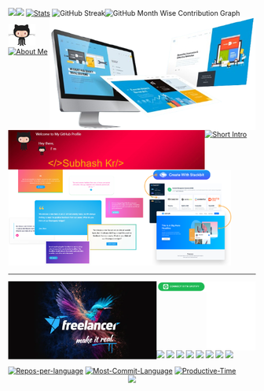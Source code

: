 
<div align="left">

<a href="https://github.com/subhash-kr0"><img src="https://github-readme-stats.vercel.app/api?username=subhash-kr0&hide_title=true&hide_border=true&show_icons=true&include_all_commits=true&count_private=true&hide_title=false&line_height=21&text_color=000&icon_color=000&bg_color=0,ea6161,ffc64d,fffc4d,52fa5a&theme=graywhite&hide_border=True" width="43%"/></a><img src="https://github-readme-stats.vercel.app/api/top-langs/?username=subhash-kr0&layout=compact&icon_color=fff&bg_color=0,52fa5a,4dfcff,c64dff&text_color=000&theme=graywhite&hide_border=false" width="28.5%"/></a>
<a href="https://github.com/subhash-kr0">
<a href="https://github.com/subhash-kr0"><img src="http://github-profile-summary-cards.vercel.app/api/cards/stats?username=subhash-kr0&theme=nightowl" alt="Stats" width="27%"/></a>
<img src="http://github-readme-streak-stats.herokuapp.com?user=subhash-kr0&theme=nightowl&&ate_format=M%20j%5B%2C%20Y%5D" alt="GitHub Streak" style="flex: 1; width: 42%; height: auto;"/><img src="http://github-profile-summary-cards.vercel.app/api/cards/profile-details?username=subhash-kr0&theme=nightowl" alt="GitHub Month Wise Contribution Graph" style="flex: 1; width: 58%; height: auto;"/>
<img src="./img/img_001.png" alt="Image Description" width="420" align="right"/></a>
<img src="./gif/Header_1.gif" width="400" align=left />

</div>

<a href="https://github.com/subhash-kr0"><img src="./gif/gif_2.gif" width="55"/><img src="https://readme-typing-svg.demolab.com?font=Calibri&size=28&duration=800&pause=2000&multiline=true&width=160&height=50&lines=+My+Intro+👨🏻‍💻" alt="About Me" /><img src="https://readme-typing-svg.demolab.com?font=Calibri &size=16&duration=400&pause=1000&multiline=true&width=400&height=130&lines=I'm a passionate Software Engineer with hands;on experience in software development, data;science and blockchain technology.Proficiency;in Python, Java, and data analysis, with a;strong foundation in machine learning and;blockchain protocols." alt="Short Intro"/></a>

<div align="" width="100%">
<a href="https://github.com/subhash-kr0"><img src="./img/img_04.png" alt="Image Description" width="55%" height=auto /><img src="./img/img_03.png" alt="Image Description" width="35%" height=auto/></a>
</div>
</div> 
<div>
<hr>

<a href="https://github.com/subhash-kr0"><img src="./img/freelancer.webp" width="60%" height=auto align="left"></a>

<!-- ### 🎧 Spotify Playing -->
<div align="left">
<a href="https://github.com/subhash-kr0"><img src="./img/btn-spotify.png" width="20%" height=auto align="left"></a><a href="https://open.spotify.com/user/"><img src="./img/default.svg" width="20%" height=auto align="left"></a>

</div>

![](https://skillicons.dev/icons?i=codepen&theme=dark) ![](https://skillicons.dev/icons?i=stackoverflow&theme=dark) ![](https://skillicons.dev/icons?i=discord&theme=dark)
 ![](https://skillicons.dev/icons?i=instagram&theme=dark) ![](https://skillicons.dev/icons?i=linkedin&theme=dark) ![](https://skillicons.dev/icons?i=twitter&theme=dark) ![](https://skillicons.dev/icons?i=devto&theme=dark) ![](https://skillicons.dev/icons?i=github&theme=dark) 

<div align="center">

<div align="center" style="display: flex; flex-direction: row; flex-wrap: nowrap; gap: 1px;">
</div>

<div align="left">
<a href="https://github.com/subhash-kr0"><img src="http://github-profile-summary-cards.vercel.app/api/cards/repos-per-language?username=subhash-kr0&theme=nightowl" alt="Repos-per-language" width="32.3%"/></a>
<a href="https://github.com/subhash-kr0"><img src="http://github-profile-summary-cards.vercel.app/api/cards/most-commit-language?username=subhash-kr0&theme=nightowl" alt="Most-Commit-Language" width="32.3%"/></a>
<a href="https://github.com/subhash-kr0"> <img src="http://github-profile-summary-cards.vercel.app/api/cards/productive-time?username=subhash-kr0&hide_border=false&theme=nightowl&utcOffset=5.30" alt="Productive-Time" width="32.3%"/></a>
</div>
<!-- Footer -->
<a href="https://github.com/subhash-kr0"><img src="https://capsule-render.vercel.app/api?type=waving&color=gradient&height=100&section=footer" width="100%" /></a>

</div>

<!--
![Visitor Count](https://profile-counter.glitch.me/subhash-kr0/count.svg)

![](https://komarev.com/ghpvc/?username=your-github-subhash-kr0)
-->
